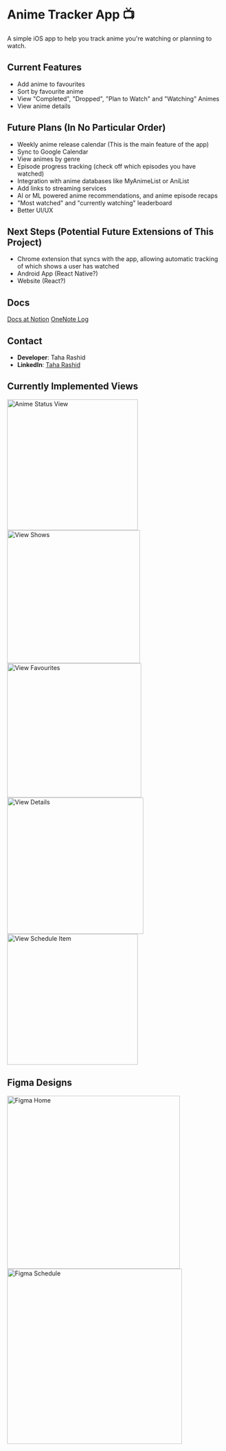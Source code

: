 # Anime Tracker App 📺  

A simple iOS app to help you track anime you're watching or planning to watch.  

## Current Features  

- Add anime to favourites
- Sort by favourite anime
- View "Completed", "Dropped", "Plan to Watch" and "Watching" Animes
- View anime details

## Future Plans (In No Particular Order)

- Weekly anime release calendar (This is the main feature of the app)
- Sync to Google Calendar
- View animes by genre
- Episode progress tracking (check off which episodes you have watched)
- Integration with anime databases like MyAnimeList or AniList
- Add links to streaming services
- AI or ML powered anime recommendations, and anime episode recaps
- "Most watched" and "currently watching" leaderboard
- Better UI/UX

## Next Steps (Potential Future Extensions of This Project)
- Chrome extension that syncs with the app, allowing automatic tracking of which shows a user has watched
- Android App (React Native?)
- Website (React?)

## Docs
[Docs at Notion](https://axiomatic-number-f0f.notion.site/AnimeTracker-Docs-164cff81b50d80caa06ad6cf25622b0e)
[OneNote Log](https://1drv.ms/o/c/973d071f62ac6126/EiZhrGIfBz0ggJcYAgAAAAABiIXTkuhpgqgp0Fq6liObGQ)

## Contact  

- **Developer**: Taha Rashid  
- **LinkedIn**: [Taha Rashid](https://www.linkedin.com/in/taha-rashid192)

## Currently Implemented Views
<img width="304" alt="Anime Status View" src="https://github.com/user-attachments/assets/61bb490b-7ad8-4888-98e3-c7176fde18e0">
<img width="309" alt="View Shows" src="https://github.com/user-attachments/assets/bab94b3c-0715-4f06-8ce4-251792c30d81">
<img width="312" alt="View Favourites" src="https://github.com/user-attachments/assets/2e38cca1-457b-4f33-a3cc-da05219ff7bc">
<img width="317" alt="View Details" src="https://github.com/user-attachments/assets/dc6f8234-a30a-47bf-972e-78a7f4367215">
<img width="304" alt="View Schedule Item" src="https://github.com/user-attachments/assets/368b713f-5e66-4506-816d-63102991d5b4">

## Figma Designs
<img width="402" alt="Figma Home" src="https://github.com/user-attachments/assets/e225f253-b4f8-4a2b-8957-3a29c28a4d18">
<img width="407" alt="Figma Schedule" src="https://github.com/user-attachments/assets/76b176d0-88ae-4b87-aadb-2cd113030ea4">
